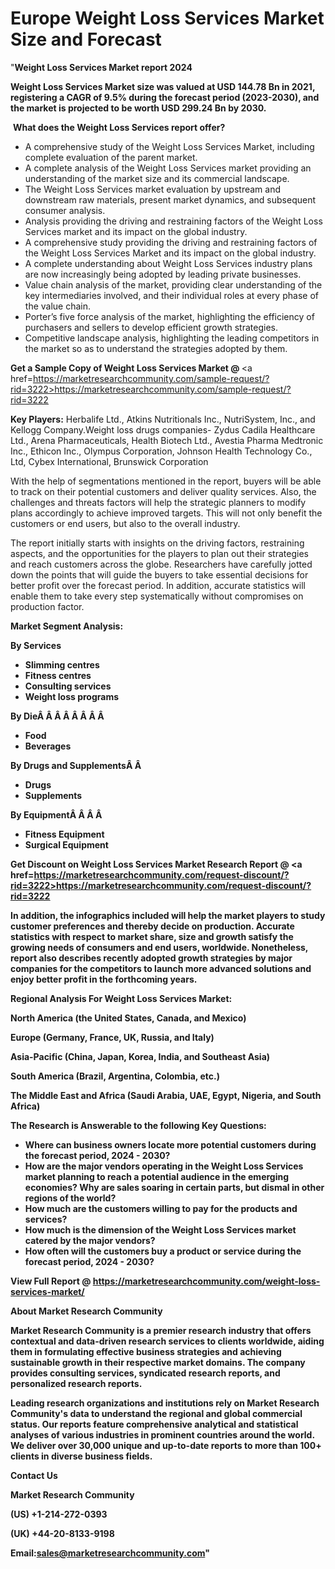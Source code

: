 # Europe Weight Loss Services Market Size and Forecast
"<strong>Weight Loss Services Market report 2024</strong>

<strong>Weight Loss Services Market size was valued at USD 144.78 Bn in 2021, registering a CAGR of 9.5% during the forecast period (2023-2030), and the market is projected to be worth USD 299.24 Bn by 2030.</strong>

 <strong><b>What does the Weight Loss Services report offer?</b></strong>
<ul>
  <li>A comprehensive study of the Weight Loss Services Market, including complete evaluation of the parent market.</li>
  <li>A complete analysis of the Weight Loss Services market providing an understanding of the market size and its commercial landscape.</li>
  <li>The Weight Loss Services market evaluation by upstream and downstream raw materials, present market dynamics, and subsequent consumer analysis.</li>
  <li>Analysis providing the driving and restraining factors of the Weight Loss Services market and its impact on the global industry.</li>
  <li>A comprehensive study providing the driving and restraining factors of the Weight Loss Services Market and its impact on the global industry.</li>
  <li>A complete understanding about Weight Loss Services industry plans are now increasingly being adopted by leading private businesses.</li>
  <li>Value chain analysis of the market, providing clear understanding of the key intermediaries involved, and their individual roles at every phase of the value chain.</li>
  <li>Porter’s five force analysis of the market, highlighting the efficiency of purchasers and sellers to develop efficient growth strategies.</li>
  <li>Competitive landscape analysis, highlighting the leading competitors in the market so as to understand the strategies adopted by them.</li>
</ul>

<strong>Get a Sample Copy of Weight Loss Services Market @ </strong><a href=https://marketresearchcommunity.com/sample-request/?rid=3222><u>https://marketresearchcommunity.com/sample-request/?rid=3222</u></a>

<strong>Key Players:</strong> 
Herbalife Ltd., Atkins Nutritionals Inc., NutriSystem, Inc., and Kellogg Company.Weight loss drugs companies- Zydus Cadila Healthcare Ltd., Arena Pharmaceuticals, Health Biotech Ltd., Avestia Pharma Medtronic Inc., Ethicon Inc., Olympus Corporation, Johnson Health Technology Co., Ltd, Cybex International, Brunswick Corporation

With the help of segmentations mentioned in the report, buyers will be able to track on their potential customers and deliver quality services. Also, the challenges and threats factors will help the strategic planners to modify plans accordingly to achieve improved targets. This will not only benefit the customers or end users, but also to the overall industry.

The report initially starts with insights on the driving factors, restraining aspects, and the opportunities for the players to plan out their strategies and reach customers across the globe. Researchers have carefully jotted down the points that will guide the buyers to take essential decisions for better profit over the forecast period. In addition, accurate statistics will enable them to take every step systematically without compromises on production factor.

<strong>Market Segment Analysis:</strong>


<strong><strong>By Services </strong></h4>
<ul>
 	<li>Slimming centres</li>
 	<li>Fitness centres</li>
 	<li>Consulting services</li>
 	<li>Weight loss programs</li>
</ul>
<strong><strong>By DieÂ Â Â Â Â Â Â Â  </strong></h4>
<ul>
 	<li>Food</li>
 	<li>Beverages</li>
</ul>
<strong><strong>By Drugs and SupplementsÂ Â  </strong></h4>
<ul>
 	<li>Drugs</li>
 	<li>Supplements</li>
</ul>
<strong><strong>By EquipmentÂ Â Â Â  </strong></h4>
<ul>
 	<li>Fitness Equipment</li>
 	<li>Surgical Equipment</li>
</ul>

<strong>Get Discount on Weight Loss Services Market Research Report @ </b></strong><a href=https://marketresearchcommunity.com/request-discount/?rid=3222><u>https://marketresearchcommunity.com/request-discount/?rid=3222</u></a>

In addition, the infographics included will help the market players to study customer preferences and thereby decide on production. Accurate statistics with respect to market share, size and growth satisfy the growing needs of consumers and end users, worldwide. Nonetheless, report also describes recently adopted growth strategies by major companies for the competitors to launch more advanced solutions and enjoy better profit in the forthcoming years.

<strong>Regional Analysis For Weight Loss Services Market:</strong>

<strong>North America</strong> (the United States, Canada, and Mexico)

<strong>Europe</strong> (Germany, France, UK, Russia, and Italy)

<strong>Asia-Pacific</strong> (China, Japan, Korea, India, and Southeast Asia)

<strong>South America</strong> (Brazil, Argentina, Colombia, etc.)

<strong>The Middle East and Africa</strong> (Saudi Arabia, UAE, Egypt, Nigeria, and South Africa)

<strong>The Research is Answerable to the following Key Questions:</strong>
<ul>
 	<li>Where can business owners locate more potential customers during the forecast period, 2024 - 2030?</li>
 	<li>How are the major vendors operating in the Weight Loss Services market planning to reach a potential audience in the emerging economies? Why are sales soaring in certain parts, but dismal in other regions of the world?</li>
 	<li>How much are the customers willing to pay for the products and services?</li>
 	<li>How much is the dimension of the Weight Loss Services market catered by the major vendors?</li>
 	<li>How often will the customers buy a product or service during the forecast period, 2024 - 2030?</li>
</ul>

<strong>View Full Report @</strong> <a href=https://marketresearchcommunity.com/weight-loss-services-market/>https://marketresearchcommunity.com/weight-loss-services-market/</a>

<strong>About Market Research Community</strong>

Market Research Community is a premier research industry that offers contextual and data-driven research services to clients worldwide, aiding them in formulating effective business strategies and achieving sustainable growth in their respective market domains. The company provides consulting services, syndicated research reports, and personalized research reports.

Leading research organizations and institutions rely on Market Research Community's data to understand the regional and global commercial status. Our reports feature comprehensive analytical and statistical analyses of various industries in prominent countries around the world. We deliver over 30,000 unique and up-to-date reports to more than 100+ clients in diverse business fields.

<strong>Contact Us</strong>

<strong>Market Research Community</strong>

(US) +1-214-272-0393

(UK) +44-20-8133-9198

<strong>Email:</strong>sales@marketresearchcommunity.com"
